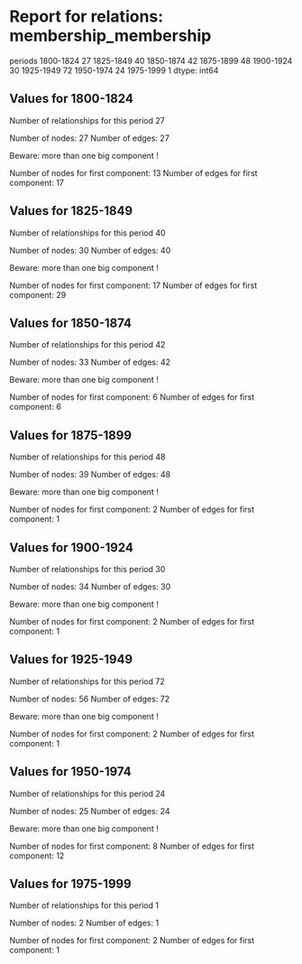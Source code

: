 # Report for relations: membership_membership

periods
1800-1824    27
1825-1849    40
1850-1874    42
1875-1899    48
1900-1924    30
1925-1949    72
1950-1974    24
1975-1999     1
dtype: int64



## Values for 1800-1824

Number of relationships for this period 27

Number of nodes: 27
Number of edges: 27

Beware: more than one big component !

Number of nodes for first component: 13
Number of edges for first component: 17



## Values for 1825-1849

Number of relationships for this period 40

Number of nodes: 30
Number of edges: 40

Beware: more than one big component !

Number of nodes for first component: 17
Number of edges for first component: 29



## Values for 1850-1874

Number of relationships for this period 42

Number of nodes: 33
Number of edges: 42

Beware: more than one big component !

Number of nodes for first component: 6
Number of edges for first component: 6



## Values for 1875-1899

Number of relationships for this period 48

Number of nodes: 39
Number of edges: 48

Beware: more than one big component !

Number of nodes for first component: 2
Number of edges for first component: 1



## Values for 1900-1924

Number of relationships for this period 30

Number of nodes: 34
Number of edges: 30

Beware: more than one big component !

Number of nodes for first component: 2
Number of edges for first component: 1



## Values for 1925-1949

Number of relationships for this period 72

Number of nodes: 56
Number of edges: 72

Beware: more than one big component !

Number of nodes for first component: 2
Number of edges for first component: 1



## Values for 1950-1974

Number of relationships for this period 24

Number of nodes: 25
Number of edges: 24

Beware: more than one big component !

Number of nodes for first component: 8
Number of edges for first component: 12



## Values for 1975-1999

Number of relationships for this period 1

Number of nodes: 2
Number of edges: 1

Number of nodes for first component: 2
Number of edges for first component: 1
